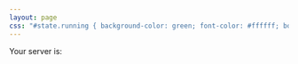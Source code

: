 ```yaml
---
layout: page
css: "#state.running { background-color: green; font-color: #ffffff; border-radius: 3px; padding: 4px; }"
---
```


<script>
window.onload = function () {
  $.getJSON("http://api.alex.miller.im/ec2/status")
    .done(function( json ) {
      $("#state").text(json["state"]);
      $("#state").addClass(json["state"]);
    })
    .fail(function( jqxhr, textStatus, error ) {
      var err = textStatus + ", " + error;
      console.log( "Request Failed: " + err );
  });
}
</script>

Your server is: <span id="state"></span>
